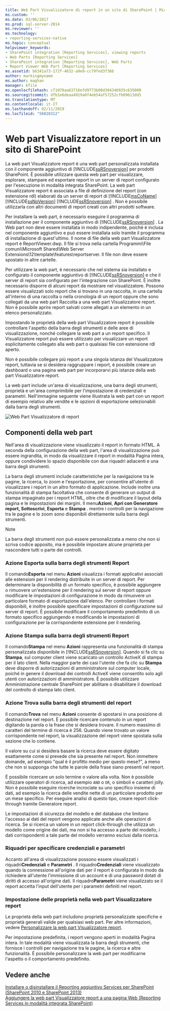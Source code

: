 ```yaml
---
title: Web Part Visualizzatore di report in un sito di SharePoint | Microsoft Docs
ms.custom: ''
ms.date: 03/06/2017
ms.prod: sql-server-2014
ms.reviewer: ''
ms.technology:
- reporting-services-native
ms.topic: conceptual
helpviewer_keywords:
- SharePoint integration [Reporting Services], viewing reports
- Web Parts [Reporting Services]
- SharePoint integration [Reporting Services], Web Parts
- Report Viewer Web Part [Reporting Services]
ms.assetid: b6341a73-172f-4632-a9e9-cc79fed3f36b
author: markingmyname
ms.author: maghan
manager: kfile
ms.openlocfilehash: c71070aa63716efd9773b00d304346935c635000
ms.sourcegitcommit: dfb1e6deaa4919a0f4e654af57252cfb09613dd5
ms.translationtype: MT
ms.contentlocale: it-IT
ms.lasthandoff: 02/11/2019
ms.locfileid: "56028312"
---
```

# <a name="report-viewer-web-part-on-a-sharepoint-site"></a>Web part Visualizzatore report in un sito di SharePoint
  La web part Visualizzatore report è una web part personalizzata installata con il componente aggiuntivo di [!INCLUDE[ssRSnoversion](../includes/ssrsnoversion-md.md)] per prodotti SharePoint. È possibile utilizzare questa web part per visualizzare, esplorare, stampare ed esportare report in un server di report configurato per l'esecuzione in modalità integrata SharePoint. La web part Visualizzatore report è associata a file di definizione del report (con estensione rdl) elaborati da un server di report di [!INCLUDE[msCoName](../includes/msconame-md.md)] [!INCLUDE[ssNoVersion](../includes/ssnoversion-md.md)] [!INCLUDE[ssRSnoversion](../includes/ssrsnoversion-md.md)] . Non è possibile utilizzarla con altri documenti di report creati con altri prodotti software.  
  
 Per installare la web part, è necessario eseguire il programma di installazione per il componente aggiuntivo di [!INCLUDE[ssRSnoversion](../includes/ssrsnoversion-md.md)] . La Web part non deve essere installata in modo indipendente, poiché è inclusa nel componente aggiuntivo e può essere installata solo tramite il programma di installazione di quest'ultimo. Il nome di file della web part Visualizzatore report è ReportViewer.dwp. Il file si trova nella cartella Programmi\File comuni\Microsoft Shared\Web Server Extensions\12\template\features\reportserver. Il file non deve essere spostato in altre cartelle.  
  
 Per utilizzare la web part, è necessario che nel sistema sia installato e configurato il componente aggiuntivo di [!INCLUDE[ssRSnoversion](../includes/ssrsnoversion-md.md)] e che il server di report sia configurato per l'integrazione con SharePoint. È inoltre necessario disporre di alcuni report da mostrare nel visualizzatore. Possono essere visualizzati solo report che si trovano in una raccolta, in una cartella all'interno di una raccolta o nella cronologia di un report oppure che sono collegati da una web part Raccolta a una web part Visualizzatore report. Non è possibile aprire report salvati come allegati a un elemento in un elenco personalizzato.  
  
 Impostando le proprietà della web part Visualizzatore report è possibile controllare l'aspetto della barra degli strumenti e delle aree di visualizzazione, nonché collegare la web part a un report specifico. Il Visualizzatore report può essere utilizzato per visualizzare un report esplicitamente collegato alla web part o qualsiasi file con estensione rdl aperto.  
  
 Non è possibile collegare più report a una singola istanza del Visualizzatore report, tuttavia se si desidera raggruppare i report, è possibile creare un dashboard o una pagina web part per incorporarvi più istanze della web part Visualizzatore report.  
  
 La web part include un'area di visualizzazione, una barra degli strumenti, proprietà e un'area comprimibile per l'impostazione di credenziali e parametri. Nell'immagine seguente viene illustrata la web part con un report di esempio relativo alle vendite e le opzioni di esportazione selezionabili dalla barra degli strumenti.  
  
 ![Web Part Visualizzatore di report](media/rs-sharepointrvwebpart.gif "Web Part Visualizzatore di Report")  
  
## <a name="web-part-components"></a>Componenti della web part  
 Nell'area di visualizzazione viene visualizzato il report in formato HTML. A seconda della configurazione della web part, l'area di visualizzazione può essere ingrandita, in modo da visualizzare il report in modalità Pagina intera, oppure condividere lo spazio disponibile con due riquadri adiacenti e una barra degli strumenti.  
  
 La barra degli strumenti include caratteristiche per la navigazione tra le pagine, la ricerca, lo zoom e l'esportazione, per consentire all'utente di visualizzare i report in un altro formato di applicazione. Include inoltre una funzionalità di stampa facoltativa che consente di generare un output di stampa impaginato per i report HTML, oltre che di modificare il layout della pagina e le impostazioni dei margini. Il menu**Azioni**, **Apri con Generatore report, Sottoscrivi**, **Esporta** e **Stampa** . mentre i controlli per la navigazione tra le pagine e lo zoom sono disponibili direttamente sulla barra degli strumenti.  
  
> [!NOTE]  
>  La barra degli strumenti non può essere personalizzata a meno che non si scriva codice apposito, ma è possibile impostare alcune proprietà per nascondere tutti o parte dei controlli.  
  
### <a name="export-action-on-the-report-toolbar"></a>Azione Esporta sulla barra degli strumenti Report  
 Il comando**Esporta** nel menu **Azioni** visualizza i formati applicativi associati alle estensioni per il rendering distribuite in un server di report. Per determinare la disponibilità di un formato specifico, è possibile aggiungere o rimuovere un'estensione per il rendering sul server di report oppure modificare le impostazioni di configurazione in modo da rimuovere un particolare formato di esportazione dall'elenco. Per controllare i formati disponibili, è inoltre possibile specificare impostazioni di configurazione sul server di report. È possibile modificare il comportamento predefinito di un formato specifico aggiungendo e modificando le impostazioni di configurazione per la corrispondente estensione per il rendering.  
  
### <a name="print-action-on-the-report-toolbar"></a>Azione Stampa sulla barra degli strumenti Report  
 Il comando**Stampa** nel menu **Azioni** rappresenta una funzionalità di stampa personalizzata disponibile in [!INCLUDE[ssRSnoversion](../includes/ssrsnoversion-md.md)]. Quando si fa clic su **Stampa**, sul computer client viene scaricato un controllo ActiveX di stampa per il lato client. Nella maggior parte dei casi l'utente che fa clic su **Stampa** deve disporre di autorizzazioni di amministratore sul computer locale, poiché in genere il download dei controlli ActiveX viene consentito solo agli utenti con autorizzazioni di amministratore. È possibile utilizzare Amministrazione centrale SharePoint per abilitare o disabilitare il download del controllo di stampa lato client.  
  
### <a name="find-action-on-the-report-toolbar"></a>Azione Trova sulla barra degli strumenti del report  
 Il comando**Trova** nel menu **Azioni** consente di spostarsi in una posizione di destinazione nel report. È possibile ricercare contenuto in un report digitando la parola o la frase che si desidera trovare. Il numero massimo di caratteri del termine di ricerca è 256. Quando viene trovato un valore corrispondente nel report, la visualizzazione del report viene spostata sulla sezione che lo contiene.  
  
 Il valore su cui si desidera basare la ricerca deve essere digitato esattamente come si prevede che sia presente nel report. Non immettere domande, ad esempio "qual è il profitto medio per questo mese?", a meno che non si supponga che tutte le parole della frase siano presenti nel report.  
  
 È possibile ricercare un solo termine o valore alla volta. Non è possibile utilizzare operatori di ricerca, ad esempio `AND` o `OR`, o simboli e caratteri jolly. Non è possibile eseguire ricerche incrociate su uno specifico insieme di dati, ad esempio la ricerca delle vendite nette di un particolare prodotto per un mese specifico. Per eseguire analisi di questo tipo, creare report click-through tramite Generatore report.  
  
 Le impostazioni di sicurezza del modello e del database che limitano l'accesso ai dati del report vengono applicate anche alle operazioni di ricerca. Se si ricerca un valore in un report click-through che utilizza un modello come origine dei dati, ma non si ha accesso a parte del modello, i dati corrispondenti a tale parte del modello verranno esclusi dalla ricerca.  
  
### <a name="panes-for-specifying-credentials-and-parameters"></a>Riquadri per specificare credenziali e parametri  
 Accanto all'area di visualizzazione possono essere visualizzati i riquadri**Credenziali** e **Parametri** . Il riquadro**Credenziali** viene visualizzato quando la connessione all'origine dati per il report è configurata in modo da richiedere all'utente l'immissione di un account e di una password dotati di diritti di accesso all'origine dati. Il riquadro**Parametri** viene visualizzato se il report accetta l'input dell'utente per i parametri definiti nel report.  
  
### <a name="setting-properties-on-the-report-viewer-web-part"></a>Impostazione delle proprietà nella web part Visualizzatore report  
 Le proprietà della web part includono proprietà personalizzate specifiche e proprietà generali valide per qualsiasi web part. Per altre informazioni, vedere [Personalizzare la web part Visualizzatore report](../../2014/reporting-services/customize-the-report-viewer-web-part.md).  
  
 Per impostazione predefinita, i report vengono aperti in modalità Pagina intera. In tale modalità viene visualizzata la barra degli strumenti, che fornisce i controlli per navigazione tra le pagine, la ricerca e altre funzionalità. È possibile personalizzare la web part per modificarne l'aspetto o il comportamento predefinito.  
  
## <a name="see-also"></a>Vedere anche  
 [Installare o disinstallare il Reporting aggiuntivo Services per SharePoint &#40;SharePoint 2010 e SharePoint 2013&#41;](install-windows/install-or-uninstall-the-reporting-services-add-in-for-sharepoint.md)   
 [Aggiungere la web part Visualizzatore report a una pagina Web &#40;Reporting Services in modalità integrata SharePoint&#41;](report-server-sharepoint/add-reporting-services-content-types-to-a-sharepoint-library.md)  
  
  
